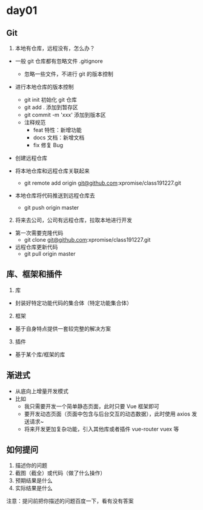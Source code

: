 # day01

## Git

1. 本地有仓库，远程没有，怎么办？

- 一般 git 仓库都有忽略文件 .gitignore

  - 忽略一些文件，不进行 git 的版本控制

- 进行本地仓库的版本控制
  - git init 初始化 git 仓库
  - git add . 添加到暂存区
  - git commit -m 'xxx' 添加到版本区
  - 注释规范
    - feat 特性：新增功能
    - docs 文档：新增文档
    - fix 修复 Bug
- 创建远程仓库
- 将本地仓库和远程仓库关联起来
  - git remote add origin git@github.com:xpromise/class191227.git
- 本地仓库将代码推送到远程仓库去
  - git push origin master

2. 将来去公司，公司有远程仓库，拉取本地进行开发

- 第一次需要克隆代码
  - git clone git@github.com:xpromise/class191227.git
- 远程仓库更新代码
  - git pull origin master

## 库、框架和插件

1. 库

- 封装好特定功能代码的集合体（特定功能集合体）

2. 框架

- 基于自身特点提供一套较完整的解决方案

3. 插件

- 基于某个库/框架的库

## 渐进式

- 从底向上增量开发模式
- 比如
  - 我只需要开发一个简单静态页面，此时只要 Vue 框架即可
  - 要开发动态页面（页面中包含与后台交互的动态数据），此时使用 axios 发送请求~
  - 将来开发更加复杂功能，引入其他库或者插件 vue-router vuex 等

## 如何提问

1. 描述你的问题
2. 截图（截全）或代码（做了什么操作）
3. 预期结果是什么
4. 实际结果是什么

注意：提问前把你描述的问题百度一下，看有没有答案
